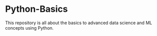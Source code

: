 # Python-Basics
This repository is all about the basics to advanced data science and ML concepts using Python.
